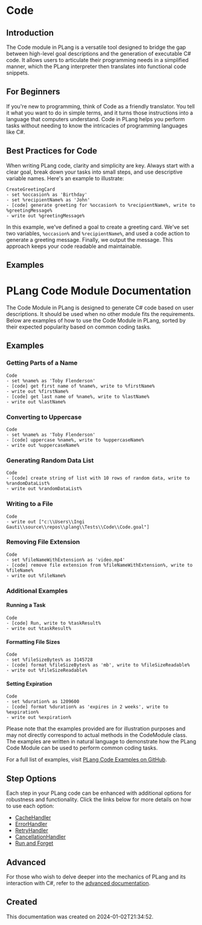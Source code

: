 
# Code
## Introduction
The Code module in PLang is a versatile tool designed to bridge the gap between high-level goal descriptions and the generation of executable C# code. It allows users to articulate their programming needs in a simplified manner, which the PLang interpreter then translates into functional code snippets.

## For Beginners
If you're new to programming, think of Code as a friendly translator. You tell it what you want to do in simple terms, and it turns those instructions into a language that computers understand. Code in PLang helps you perform tasks without needing to know the intricacies of programming languages like C#.

## Best Practices for Code
When writing PLang code, clarity and simplicity are key. Always start with a clear goal, break down your tasks into small steps, and use descriptive variable names. Here's an example to illustrate:

```plang
CreateGreetingCard
- set %occasion% as 'Birthday'
- set %recipientName% as 'John'
- [code] generate greeting for %occasion% to %recipientName%, write to %greetingMessage%
- write out %greetingMessage%
```

In this example, we've defined a goal to create a greeting card. We've set two variables, `%occasion%` and `%recipientName%`, and used a code action to generate a greeting message. Finally, we output the message. This approach keeps your code readable and maintainable.

## Examples

# PLang Code Module Documentation

The Code Module in PLang is designed to generate C# code based on user descriptions. It should be used when no other module fits the requirements. Below are examples of how to use the Code Module in PLang, sorted by their expected popularity based on common coding tasks.

## Examples

### Getting Parts of a Name

```plang
Code
- set %name% as 'Toby Flenderson'
- [code] get first name of %name%, write to %firstName%
- write out %firstName%
- [code] get last name of %name%, write to %lastName%
- write out %lastName%
```

### Converting to Uppercase

```plang
Code
- set %name% as 'Toby Flenderson'
- [code] uppercase %name%, write to %uppercaseName%
- write out %uppercaseName%
```

### Generating Random Data List

```plang
Code
- [code] create string of list with 10 rows of random data, write to %randomDataList%
- write out %randomDataList%
```

### Writing to a File

```plang
Code
- write out ["c:\\Users\\Ingi Gauti\\source\\repos\\plang\\Tests\\Code\\Code.goal"]
```

### Removing File Extension

```plang
Code
- set %fileNameWithExtension% as 'video.mp4'
- [code] remove file extension from %fileNameWithExtension%, write to %fileName%
- write out %fileName%
```

### Additional Examples

#### Running a Task

```plang
Code
- [code] Run, write to %taskResult%
- write out %taskResult%
```

#### Formatting File Sizes

```plang
Code
- set %fileSizeBytes% as 3145728
- [code] format %fileSizeBytes% as 'mb', write to %fileSizeReadable%
- write out %fileSizeReadable%
```

#### Setting Expiration

```plang
Code
- set %duration% as 1209600
- [code] format %duration% as 'expires in 2 weeks', write to %expiration%
- write out %expiration%
```

Please note that the examples provided are for illustration purposes and may not directly correspond to actual methods in the CodeModule class. The examples are written in natural language to demonstrate how the PLang Code Module can be used to perform common coding tasks.


For a full list of examples, visit [PLang Code Examples on GitHub](https://github.com/PLangHQ/plang/tree/main/Tests/Code).

## Step Options
Each step in your PLang code can be enhanced with additional options for robustness and functionality. Click the links below for more details on how to use each option:

- [CacheHandler](/modules/cacheHandler.md)
- [ErrorHandler](/modules/ErrorHandler.md)
- [RetryHandler](/modules/RetryHandler.md)
- [CancellationHandler](/modules/CancelationHandler.md)
- [Run and Forget](/modules/RunAndForget.md)

## Advanced
For those who wish to delve deeper into the mechanics of PLang and its interaction with C#, refer to the [advanced documentation](./PLang.Modules.CodeModule_advanced.md).

## Created
This documentation was created on 2024-01-02T21:34:52.
